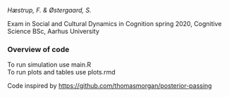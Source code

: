 *Hæstrup, F. & Østergaard, S.*

Exam in Social and Cultural Dynamics in Cognition spring 2020, Cognitive Science BSc, Aarhus University


### Overview of code

To run simulation use main.R  
To run plots and tables use plots.rmd

Code inspired by https://github.com/thomasmorgan/posterior-passing
